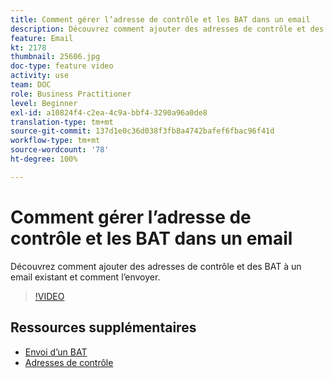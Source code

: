 ```yaml
---
title: Comment gérer l’adresse de contrôle et les BAT dans un email
description: Découvrez comment ajouter des adresses de contrôle et des BAT à un email existant et comment l’envoyer.
feature: Email
kt: 2178
thumbnail: 25606.jpg
doc-type: feature video
activity: use
team: DOC
role: Business Practitioner
level: Beginner
exl-id: a10824f4-c2ea-4c9a-bbf4-3290a96a0de8
translation-type: tm+mt
source-git-commit: 137d1e0c36d038f3fb8a4742bafef6fbac96f41d
workflow-type: tm+mt
source-wordcount: '78'
ht-degree: 100%

---
```


# Comment gérer l’adresse de contrôle et les BAT dans un email

Découvrez comment ajouter des adresses de contrôle et des BAT à un email existant et comment l’envoyer.

>[!VIDEO](https://video.tv.adobe.com/v/25606?quality=12)

## Ressources supplémentaires

- [Envoi d’un BAT](https://docs.adobe.com/content/help/fr-FR/campaign-classic/using/transactional-messaging/message-templates/sending-a-proof.html)
- [Adresses de contrôle](https://docs.adobe.com/content/help/fr-FR/campaign-classic/using/configuring-campaign-classic/use-a-custom-recipient-table/seed-addresses.html)
